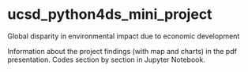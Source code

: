 # ucsd_python4ds_mini_project
Global disparity in environmental impact due to economic development 

Information about the project findings (with map and charts) in the pdf presentation.
Codes section by section in Jupyter Notebook.
